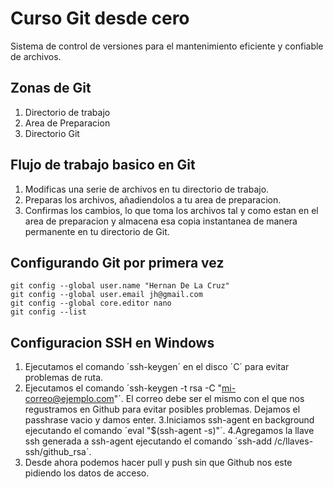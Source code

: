 # Curso Git desde cero
Sistema de control de versiones para el mantenimiento eficiente y confiable de archivos.

## Zonas de Git
1. Directorio de trabajo
2. Area de Preparacion
3. Directorio Git

## Flujo de trabajo basico en Git
1. Modificas una serie de archivos en tu directorio de trabajo.
2. Preparas los archivos, añadiendolos a tu area de preparacion.
3. Confirmas los cambios, lo que toma los archivos tal y como estan en el area de preparacion y almacena esa copia instantanea de manera permanente en tu directorio de Git.

## Configurando Git por primera vez
```
git config --global user.name "Hernan De La Cruz"
git config --global user.email jh@gmail.com
git config --global core.editor nano
git config --list
```


## Configuracion SSH en Windows
1. Ejecutamos el comando ´ssh-keygen´ en el disco ´C´ para evitar problemas de ruta.
2. Ejecutamos el comando ´ssh-keygen -t rsa -C "mi-correo@ejemplo.com"´.
El correo debe ser el mismo con el que nos regustramos en Github para evitar posibles problemas.
Dejamos el passhrase vacio y damos enter.
3.Iniciamos ssh-agent en background ejecutando el comando ´eval "$(ssh-agent -s)"´.
4.Agregamos la llave ssh generada a ssh-agent ejecutando el comando ´ssh-add /c/llaves-ssh/github_rsa´.
5. Desde ahora podemos hacer pull y push sin que Github nos este pidiendo los datos de acceso.